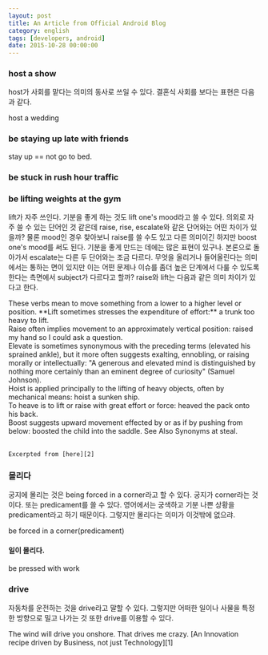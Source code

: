 ```yaml
---
layout: post
title: An Article from Official Android Blog
category: english
tags: [developers, android]
date: 2015-10-28 00:00:00
---
```


### host a show
host가 사회를 맡다는 의미의 동사로 쓰일 수 있다. 결혼식 사회를 보다는 표현은 다음과 같다.
<div class="sample-sentence">
host a wedding
</div>

### be staying up late with friends
stay up == not go to bed.

### be stuck in rush hour traffic

### be **lifting** weights at the gym
lift가 자주 쓰인다. 기분을 좋게 하는 것도 lift one's mood라고 쓸 수 있다. 의외로 자주 쓸 수 있는 단어인 것 같은데 raise, rise, escalate와 같은 단어와는 어떤 차이가 있을까? 물론 mood인 경우 찾아보니 raise를 쓸 수도 있고 다른 의미이긴 하지만 boost one's mood를 써도 된다. 기분을 좋게 만드는 데에는 많은 표현이 있구나. 본론으로 돌아가서 escalate는 다른 두 단어와는 조금 다르다. 무엇을 올리거나 들어올린다는 의미에서는 통하는 면이 있지만 이는 어떤 문제나 이슈를 좀더 높은 단계에서 다룰 수 있도록 한다는 측면에서 subject가 다르다고 할까? raise와 lift는 다음과 같은 의미 차이가 있다고 한다.

<div class="sample-sentence">
	These verbs mean to move something from a lower to a higher level or position. **Lift sometimes stresses the expenditure of effort:** a trunk too heavy to lift.<br/>
	Raise often implies movement to an approximately vertical position: raised my hand so I could ask a question.<br/>
	Elevate is sometimes synonymous with the preceding terms (elevated his sprained ankle), but it more often suggests exalting, ennobling, or raising morally or intellectually: "A generous and elevated mind is distinguished by nothing more certainly than an eminent degree of curiosity" (Samuel Johnson).<br/>
	Hoist is applied principally to the lifting of heavy objects, often by mechanical means: hoist a sunken ship.<br/>
	To heave is to lift or raise with great effort or force: heaved the pack onto his back.<br/>
	Boost suggests upward movement effected by or as if by pushing from below: boosted the child into the saddle. See Also Synonyms at steal.<br/>
	<br/>

	Excerpted from [here][2]
</div>

### 몰리다
궁지에 몰리는 것은 being forced in a corner라고 할 수 있다. 궁지가 corner라는 것이다. 또는 predicament를 쓸 수 있다. 영어에서는 궁색하고 기분 나쁜 상황을 predicament라고 하기 때문이다. 그렇지만 몰리다는 의미가 이것밖에 없으랴.

<div class="sample-sentence">
be forced in a corner(predicament)
</div>

#### 일이 몰리다.

<div class="sample-sentence">
	be pressed with work
</div>

### drive
자동차를 운전하는 것을 drive라고 말할 수 있다. 그렇지만 어떠한 일이나 사물을 특정한 방향으로 밀고 나가는 것 또한 drive를 이용할 수 있다.
<div class="sample-sentence">
	The wind will drive you onshore.
	That drives me crazy.
	[An Innovation recipe driven by Business, not just Technology][1]
</div>

[1]: https://www.linkedin.com/pulse/20141010140924-4526542-an-innovation-recipe-driven-by-business-not-just-technology
[2]: http://forum.wordreference.com/threads/lift-vs-rise-vs-raise.465386/